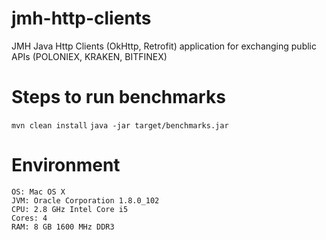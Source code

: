 # jmh-http-clients

JMH Java Http Clients (OkHttp, Retrofit) application for exchanging public APIs (POLONIEX, KRAKEN, BITFINEX)

# Steps to run benchmarks
`mvn clean install`
`java -jar target/benchmarks.jar`

# Environment

    OS: Mac OS X
    JVM: Oracle Corporation 1.8.0_102
    CPU: 2.8 GHz Intel Core i5
    Cores: 4
    RAM: 8 GB 1600 MHz DDR3